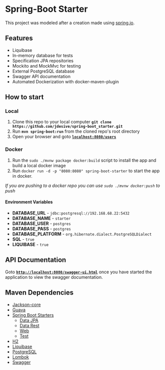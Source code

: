 # Spring-Boot Starter
This project was modeled after a creation made using [spring.io](http://start.spring.io/).  

## Features
* Liquibase
* In-memory database for tests
* Specification JPA repositories
* Mockito and MockMvc for testing
* External PostgreSQL database
* Swagger API documentation 
* Automated Dockerization with docker-maven-plugin

## How to start
### Local
1. Clone this repo to your local computer **`git clone https://github.com/jdesive/spring-boot_starter.git`**
2.  Run **`mvn spring-boot:run`** from the cloned repo's root directory
3. Open your browser and goto [**`localhost:8080/users`**](http://localhost:8080/users)

### Docker
1. Run the `sudo ./mvnw package docker:build` script to install the app and build a local docker image
2. Run `docker run -d -p "8080:8080" spring-boot-starter` to start the app in docker. 

*If you are pushing to a docker repo you can use `sudo ./mvnw docker:push` to push*

#### Environment Variables
* **DATABASE_URL** - `jdbc:postgresql://192.168.68.22:5432`
* **DATABASE_NAME** - `starter`
* **DATABASE_USER** - `postgres`
* **DATABASE_PASS** - `postgres`
* **DATABASE_PLATFORM** - `org.hibernate.dialect.PostgreSQLDialect`
* **SQL** - `true`
* **LIQUIBASE** - `true`

## API Documentation
Goto [**`http://localhost:8080/swagger-ui.html`**](http://localhost:8080/swagger-ui.html) once you have started the application to view the swagger documentation.

## Maven Dependencies
* [Jackson-core](https://mvnrepository.com/artifact/com.fasterxml.jackson.core/jackson-core/2.9.1)
* [Guava](https://mvnrepository.com/artifact/com.google.guava/guava/23.0)
* [Spring Boot Starters](https://mvnrepository.com/artifact/org.springframework.boot)
  * [Data JPA](https://mvnrepository.com/artifact/org.springframework.boot/spring-boot-starter-data-jpa)
  * [Data Rest](https://mvnrepository.com/artifact/org.springframework.boot/spring-boot-starter-data-rest)
  * [Web](https://mvnrepository.com/artifact/org.springframework.boot/spring-boot-starter-web)
  * [Test](https://mvnrepository.com/artifact/org.springframework.boot/spring-boot-starter-test)
* [H2](https://mvnrepository.com/artifact/com.h2database/h2)
* [Liquibase](https://mvnrepository.com/artifact/org.liquibase/liquibase-core/3.5.3)
* [PostgreSQL](https://mvnrepository.com/artifact/postgresql/postgresql/9.1-901-1.jdbc4)
* [Lombok](https://mvnrepository.com/artifact/org.projectlombok/lombok)
* [Swagger](https://mvnrepository.com/artifact/io.springfox)